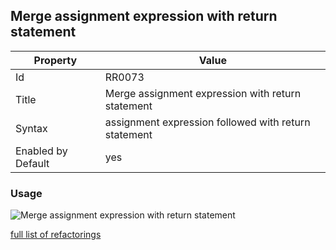 ## Merge assignment expression with return statement

Property | Value
--- | ---
Id|RR0073
Title|Merge assignment expression with return statement
Syntax|assignment expression followed with return statement
Enabled by Default|yes

### Usage

![Merge assignment expression with return statement](../../images/refactorings/MergeAssignmentExpressionWithReturnStatement.png)

[full list of refactorings](Refactorings.md)